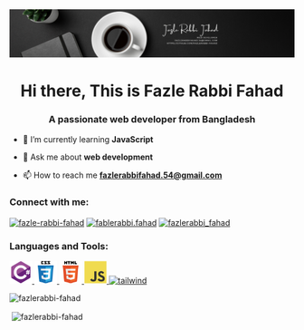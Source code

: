 <img src='Black and White Modern Linkedin Banner.png'>
<h1 align="center">Hi there, This is Fazle Rabbi Fahad</h1>
<h3 align="center">A passionate web developer from Bangladesh</h3>

- 🌱 I’m currently learning **JavaScript**

- 💬 Ask me about **web development**

- 📫 How to reach me **fazlerabbifahad.54@gmail.com**

<h3 align="left">Connect with me:</h3>
<p align="left">
<a href="https://linkedin.com/in/fazle-rabbi-fahad" target="blank"><img align="center" src="https://raw.githubusercontent.com/rahuldkjain/github-profile-readme-generator/master/src/images/icons/Social/linked-in-alt.svg" alt="fazle-rabbi-fahad" height="30" width="40" /></a>
<a href="https://fb.com/fablerabbi.fahad" target="blank"><img align="center" src="https://raw.githubusercontent.com/rahuldkjain/github-profile-readme-generator/master/src/images/icons/Social/facebook.svg" alt="fablerabbi.fahad" height="30" width="40" /></a>
<a href="https://instagram.com/fazlerabbi_fahad" target="blank"><img align="center" src="https://raw.githubusercontent.com/rahuldkjain/github-profile-readme-generator/master/src/images/icons/Social/instagram.svg" alt="fazlerabbi_fahad" height="30" width="40" /></a>
</p>

<h3 align="left">Languages and Tools:</h3>
<p align="left"> <a href="https://www.w3schools.com/cs/" target="_blank" rel="noreferrer"> <img src="https://raw.githubusercontent.com/devicons/devicon/master/icons/csharp/csharp-original.svg" alt="csharp" width="40" height="40"/> </a> <a href="https://www.w3schools.com/css/" target="_blank" rel="noreferrer"> <img src="https://raw.githubusercontent.com/devicons/devicon/master/icons/css3/css3-original-wordmark.svg" alt="css3" width="40" height="40"/> </a> <a href="https://www.w3.org/html/" target="_blank" rel="noreferrer"> <img src="https://raw.githubusercontent.com/devicons/devicon/master/icons/html5/html5-original-wordmark.svg" alt="html5" width="40" height="40"/> </a> <a href="https://developer.mozilla.org/en-US/docs/Web/JavaScript" target="_blank" rel="noreferrer"> <img src="https://raw.githubusercontent.com/devicons/devicon/master/icons/javascript/javascript-original.svg" alt="javascript" width="40" height="40"/> </a> <a href="https://tailwindcss.com/" target="_blank" rel="noreferrer"> <img src="https://www.vectorlogo.zone/logos/tailwindcss/tailwindcss-icon.svg" alt="tailwind" width="40" height="40"/> </a> </p>

<p><img align="left" src="https://github-readme-stats.vercel.app/api/top-langs?username=fazlerabbi-fahad&show_icons=true&locale=en&layout=compact" alt="fazlerabbi-fahad" /></p>
<br>
<p>&nbsp;<img align="center" src="https://github-readme-stats.vercel.app/api?username=fazlerabbi-fahad&show_icons=true&locale=en" alt="fazlerabbi-fahad" /></p>

